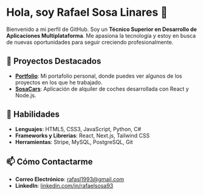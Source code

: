 # Hola, soy Rafael Sosa Linares 👋

Bienvenido a mi perfil de GitHub. Soy un **Técnico Superior en Desarrollo de Aplicaciones Multiplataforma**. Me apasiona la tecnología y estoy en busca de nuevas oportunidades para seguir creciendo profesionalmente.

## 🚀 Proyectos Destacados

- **[Portfolio](https://github.com/rafasosadev/portfolio1)**: Mi portafolio personal, donde puedes ver algunos de los proyectos en los que he trabajado.
- **[SosaCars](https://github.com/rafasosadev/SosaCars)**: Aplicación de alquiler de coches desarrollada con React y Node.js.

## 🔧 Habilidades

- **Lenguajes**: HTML5, CSS3, JavaScript, Python, C#
- **Frameworks y Librerías**: React, Next.js, Tailwind CSS
- **Herramientas**: Stripe, MySQL, PostgreSQL, Git


## 📫 Cómo Contactarme

- **Correo Electrónico**: [rafasl1993@gmail.com](mailto:rafasl1993@gmail.com)
- **LinkedIn**: [linkedin.com/in/rafaelsosa93](https://www.linkedin.com/in/rafaelsosa93/)
